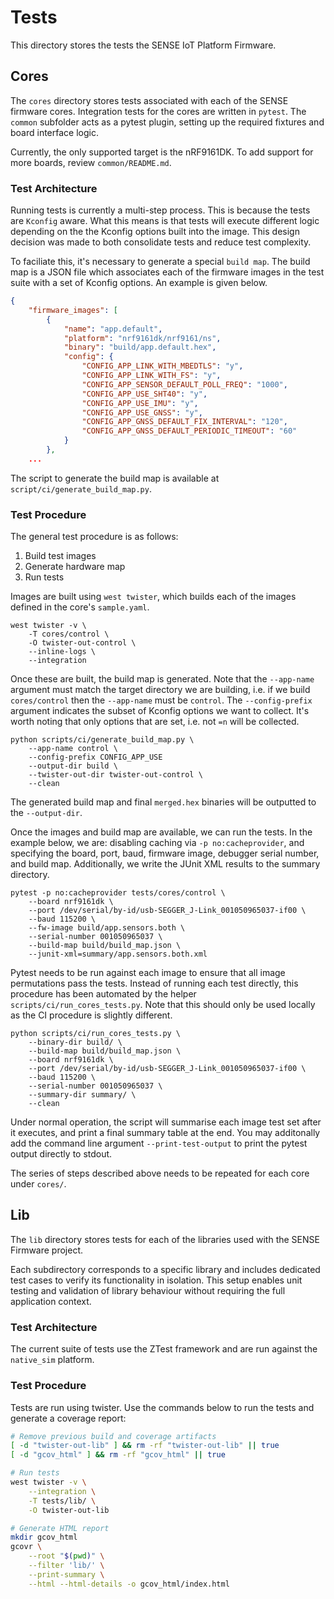 # Tests
This directory stores the tests the SENSE IoT Platform Firmware.

## Cores
The `cores` directory stores tests associated with each of the SENSE firmware
cores. Integration tests for the cores are written in `pytest`. The `common`
subfolder acts as a pytest plugin, setting up the required fixtures and board
interface logic.

Currently, the only supported target is the nRF9161DK. To add support for more
boards, review `common/README.md`.

### Test Architecture
Running tests is currently a multi-step process. This is because the tests are
`Kconfig` aware. What this means is that tests will execute different logic
depending on the the Kconfig options built into the image. This design decision
was made to both consolidate tests and reduce test complexity.

To faciliate this, it's necessary to generate a special `build map`. The
build map is a JSON file which associates each of the firmware images in the
test suite with a set of Kconfig options. An example is given below.

```json
{
    "firmware_images": [
        {
            "name": "app.default",
            "platform": "nrf9161dk/nrf9161/ns",
            "binary": "build/app.default.hex",
            "config": {
                "CONFIG_APP_LINK_WITH_MBEDTLS": "y",
                "CONFIG_APP_LINK_WITH_FS": "y",
                "CONFIG_APP_SENSOR_DEFAULT_POLL_FREQ": "1000",
                "CONFIG_APP_USE_SHT40": "y",
                "CONFIG_APP_USE_IMU": "y",
                "CONFIG_APP_USE_GNSS": "y",
                "CONFIG_APP_GNSS_DEFAULT_FIX_INTERVAL": "120",
                "CONFIG_APP_GNSS_DEFAULT_PERIODIC_TIMEOUT": "60"
            }
        },
    ...
```

The script to generate the build map is available at
`script/ci/generate_build_map.py`.

### Test Procedure
The general test procedure is as follows:
1. Build test images
2. Generate hardware map
3. Run tests

Images are built using `west twister`, which builds each of the images defined
in the core's `sample.yaml`.

```shell
west twister -v \
    -T cores/control \
    -O twister-out-control \
    --inline-logs \
    --integration
```

Once these are built, the build map is generated. Note that the `--app-name`
argument must match the target directory we are building, i.e. if we build
`cores/control` then the `--app-name` must be `control`. The `--config-prefix`
argument indicates the subset of Kconfig options we want to collect. It's worth
noting that only options that are set, i.e. not `=n` will be collected.

```shell
python scripts/ci/generate_build_map.py \
    --app-name control \
    --config-prefix CONFIG_APP_USE
    --output-dir build \
    --twister-out-dir twister-out-control \
    --clean
```

The generated build map and final `merged.hex` binaries will be
outputted to the `--output-dir`.

Once the images and build map are available, we can run the tests. In the
example below, we are: disabling caching via `-p no:cacheprovider`, and
specifying the board, port, baud, firmware image, debugger serial number, and
build map. Additionally, we write the JUnit XML results to the summary
directory.

```shell
pytest -p no:cacheprovider tests/cores/control \
    --board nrf9161dk \
    --port /dev/serial/by-id/usb-SEGGER_J-Link_001050965037-if00 \
    --baud 115200 \
    --fw-image build/app.sensors.both \
    --serial-number 001050965037 \
    --build-map build/build_map.json \
    --junit-xml=summary/app.sensors.both.xml
```

Pytest needs to be run against each image to ensure that all image permutations
pass the tests. Instead of running each test directly, this procedure has
been automated by the helper `scripts/ci/run_cores_tests.py`. Note that this
should only be used locally as the CI procedure is slightly different.

```shell
python scripts/ci/run_cores_tests.py \
    --binary-dir build/ \
    --build-map build/build_map.json \
    --board nrf9161dk \
    --port /dev/serial/by-id/usb-SEGGER_J-Link_001050965037-if00 \
    --baud 115200 \
    --serial-number 001050965037 \
    --summary-dir summary/ \
    --clean
```

Under normal operation, the script will summarise each image test set after it
executes, and print a final summary table at the end. You may additonally add
the command line argument `--print-test-output` to print the pytest output
directly to stdout.

The series of steps described above needs to be repeated for each core under
`cores/`.

## Lib
The `lib` directory stores tests for each of the libraries used with the
SENSE Firmware project.

Each subdirectory corresponds to a specific library and includes dedicated test
cases to verify its functionality in isolation. This setup enables unit testing
and validation of library behaviour without requiring the full application
context.

### Test Architecture
The current suite of tests use the ZTest framework and are run against the
`native_sim` platform.

### Test Procedure
Tests are run using twister. Use the commands below to run the tests and
generate a coverage report:

```sh
# Remove previous build and coverage artifacts
[ -d "twister-out-lib" ] && rm -rf "twister-out-lib" || true
[ -d "gcov_html" ] && rm -rf "gcov_html" || true

# Run tests
west twister -v \
    --integration \
    -T tests/lib/ \
    -O twister-out-lib

# Generate HTML report
mkdir gcov_html
gcovr \
    --root "$(pwd)" \
    --filter 'lib/' \
    --print-summary \
    --html --html-details -o gcov_html/index.html
```
